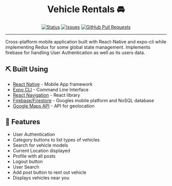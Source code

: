 <h1 align="center">Vehicle Rentals 🚘</h1>

<div align="center">

[![Status](https://img.shields.io/badge/status-active-success.svg)]()
[![Issues](https://img.shields.io/github/issues/anthony-magana/VehicleRentals)](https://github.com/anthony-magana/VehicleRentals/pulls)
[![GitHub Pull Requests](https://img.shields.io/github/issues-pr/anthony-magana/VehicleRentals.svg)](https://github.com/anthony-magana/VehicleRentals/pulls)

</div>

---

Cross-platform mobile application built with React-Native and expo-cli while implementing Redux for some global state management. Implements firebase for handling User Authentication as well as its users data.

## ⛏️ Built Using

- [React Native](https://reactnative.dev/docs/getting-started) - Mobile App framework
- [Expo CLI](https://docs.expo.io/workflow/expo-cli/) - Command Line Interface
- [React Navigation](https://reactnavigation.org/docs/getting-started/) - React library
- [Firebase/Firestore](https://firebase.google.com/docs/guides) - Googles mobile platform and NoSQL database
- [Google Maps API](https://cloud.google.com/) - API for geolocation

## 🎈 Features

- User Authentication
- Category buttons to list types of vehicles
- Search for vehicle models
- Current Location displayed
- Profile with all posts
- Logout button
- User Search
- Add post button to rent out vehicle
- Displays vehicles near you
